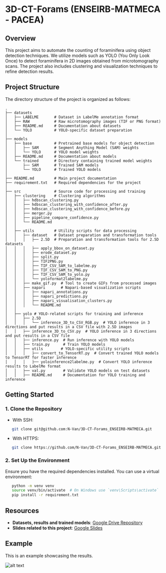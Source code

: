 # 3D-CT-Forams (ENSEIRB-MATMECA - PACEA)

## Overview

This project aims to automate the counting of foraminifera using object detection techniques. We utilize models such as YOLO (You Only Look Once) to detect foraminifera in 2D images obtained from microtomography scans. The project also includes clustering and visualization techniques to refine detection results.

## Project Structure

The directory structure of the project is organized as follows:

```
.
├── datasets
│   ├── LABELME       # Dataset in LabelMe annotation format
│   ├── RAW           # Raw microtomography images (TIF or PNG format)
│   ├── README.md     # Documentation about datasets
│   └── YOLO          # YOLO-specific dataset preparation
│
├── models
│   ├── base          # Pretrained base models for object detection
│   │   ├── SAM       # Segment Anything Model (SAM) weights
│   │   └── YOLO      # YOLO model weights
│   ├── README.md     # Documentation about models
│   └── trained       # Directory containing trained model weights
│       ├── SAM       # Trained SAM models
│       └── YOLO      # Trained YOLO models
│
├── README.md         # Main project documentation
├── requirement.txt   # Required dependencies for the project
│
├── src               # Source code for processing and training
│   ├── clustering    # Clustering algorithms
│   │   ├── hdbscan_clustering.py
│   │   ├── hdbscan_clustering_with_confidence_after.py
│   │   ├── hdbscan_clustering_with_confidence_before.py
│   │   ├── merger.py
│   │   ├── pipeline_compare_confidence.py
│   │   └── README.md
│   │
│   ├── utils         # Utility scripts for data processing
│   │   ├── dataset   # Dataset preparation and transformation tools
│   │   │   ├── 2.5D  # Preparation and transformation tools for 2.5D datasets
│   │   │   ├── apply_bbox_on_dataset.py
│   │   │   ├── erode_dataset.py
│   │   │   ├── split.py
│   │   │   ├── TIF2PNG.py
│   │   │   ├── TIF_CSV_SAM_to_labelme.py
│   │   │   ├── TIF_CSV_SAM_to_PNG.py
│   │   │   ├── TIF_CSV_SAM_to_yolo.py
│   │   │   └── yoloformat2labelme.py
│   │   ├── make_gif.py  # Tool to create GIFs from processed images
│   │   ├── napari       # Napari-based visualization scripts
│   │   │   ├── napari_annotations.py
│   │   │   ├── napari_predictions.py
│   │   │   ├── napari_visualisation_clusters.py
│   │   │   └── README.md
│   │
│   ├── yolo # YOLO-related scripts for training and inference
│   │   ├── 2.5D
│   │   │   └── inference_3D_to_CSV_RGB.py  # YOLO inference in 3 directions and put results in a CSV file with 2.5D images
│   │   ├── inference_3D_to_CSV.py  # YOLO inference in 3 directions and put results in a CSV file
│   │   ├── inference.py  # Run inference with YOLO models
│   │   ├── train.py      # Train YOLO models
│   │   ├── utils        # YOLO-specific utility scripts
│   │   │   ├── convert_to_TensorRT.py  # Convert trained YOLO models to TensorRT for faster inference
│   │   │   ├── yoloinference2labelme.py  # Convert YOLO inference results to LabelMe format
│   │   ├── val.py        # Validate YOLO models on test datasets
│   │   ├── README.md     # Documentation for YOLO training and inference
```

## Getting Started

### 1. Clone the Repository

- With SSH:
```bash
   git clone git@github.com:N-Van/3D-CT-Forams_ENSEIRB-MATMECA.git
```
- With HTTPS:
```bash
   git clone https://github.com/N-Van/3D-CT-Forams_ENSEIRB-MATMECA.git
```

### 2. Set Up the Environment

Ensure you have the required dependencies installed. You can use a virtual environment:

```bash
   python -m venv venv
   source venv/bin/activate  # On Windows use `venv\Scripts\activate`
   pip install -r requirement.txt
```


## Resources

- **Datasets, results and trained models**: [Google Drive Repository](https://drive.google.com/drive/folders/1HA9SrQdXyjDlxhwnYbfOX51E-qSh1Lip?usp=sharing)
- **Slides related to this project**: [Google Slides](https://docs.google.com/presentation/d/1QYHk1Goxds1vmWF4biPpaacvyNd_hNFpewftqWoVnEc/edit?usp=sharing)


## Example

This is an example showcasing the results.

![alt text](output_animation.gif)
